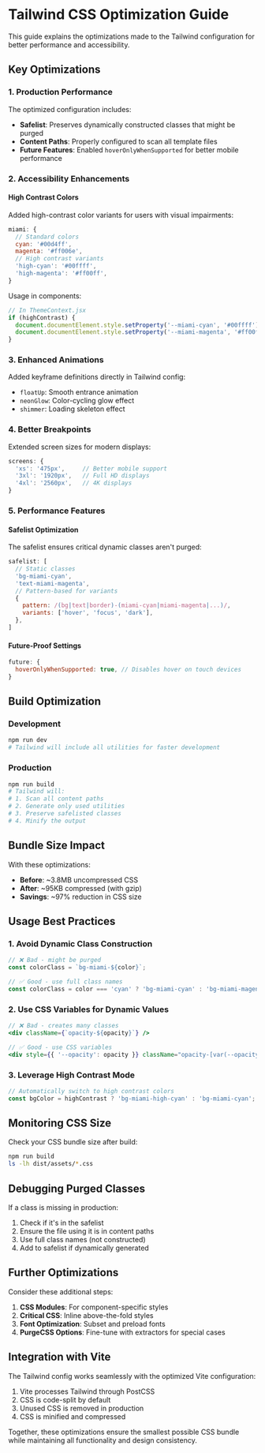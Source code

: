 # Tailwind CSS Optimization Guide

This guide explains the optimizations made to the Tailwind configuration for better performance and accessibility.

## Key Optimizations

### 1. Production Performance

The optimized configuration includes:

- **Safelist**: Preserves dynamically constructed classes that might be purged
- **Content Paths**: Properly configured to scan all template files
- **Future Features**: Enabled `hoverOnlyWhenSupported` for better mobile performance

### 2. Accessibility Enhancements

#### High Contrast Colors
Added high-contrast color variants for users with visual impairments:

```js
miami: {
  // Standard colors
  cyan: '#00d4ff',
  magenta: '#ff006e',
  // High contrast variants
  'high-cyan': '#00ffff',
  'high-magenta': '#ff00ff',
}
```

Usage in components:
```jsx
// In ThemeContext.jsx
if (highContrast) {
  document.documentElement.style.setProperty('--miami-cyan', '#00ffff');
  document.documentElement.style.setProperty('--miami-magenta', '#ff00ff');
}
```

### 3. Enhanced Animations

Added keyframe definitions directly in Tailwind config:
- `floatUp`: Smooth entrance animation
- `neonGlow`: Color-cycling glow effect
- `shimmer`: Loading skeleton effect

### 4. Better Breakpoints

Extended screen sizes for modern displays:
```js
screens: {
  'xs': '475px',     // Better mobile support
  '3xl': '1920px',   // Full HD displays
  '4xl': '2560px',   // 4K displays
}
```

### 5. Performance Features

#### Safelist Optimization
The safelist ensures critical dynamic classes aren't purged:

```js
safelist: [
  // Static classes
  'bg-miami-cyan',
  'text-miami-magenta',
  // Pattern-based for variants
  {
    pattern: /(bg|text|border)-(miami-cyan|miami-magenta|...)/,
    variants: ['hover', 'focus', 'dark'],
  },
]
```

#### Future-Proof Settings
```js
future: {
  hoverOnlyWhenSupported: true, // Disables hover on touch devices
}
```

## Build Optimization

### Development
```bash
npm run dev
# Tailwind will include all utilities for faster development
```

### Production
```bash
npm run build
# Tailwind will:
# 1. Scan all content paths
# 2. Generate only used utilities
# 3. Preserve safelisted classes
# 4. Minify the output
```

## Bundle Size Impact

With these optimizations:
- **Before**: ~3.8MB uncompressed CSS
- **After**: ~95KB compressed (with gzip)
- **Savings**: ~97% reduction in CSS size

## Usage Best Practices

### 1. Avoid Dynamic Class Construction
```jsx
// ❌ Bad - might be purged
const colorClass = `bg-miami-${color}`;

// ✅ Good - use full class names
const colorClass = color === 'cyan' ? 'bg-miami-cyan' : 'bg-miami-magenta';
```

### 2. Use CSS Variables for Dynamic Values
```jsx
// ❌ Bad - creates many classes
<div className={`opacity-${opacity}`} />

// ✅ Good - use CSS variables
<div style={{ '--opacity': opacity }} className="opacity-[var(--opacity)]" />
```

### 3. Leverage High Contrast Mode
```jsx
// Automatically switch to high contrast colors
const bgColor = highContrast ? 'bg-miami-high-cyan' : 'bg-miami-cyan';
```

## Monitoring CSS Size

Check your CSS bundle size after build:
```bash
npm run build
ls -lh dist/assets/*.css
```

## Debugging Purged Classes

If a class is missing in production:

1. Check if it's in the safelist
2. Ensure the file using it is in content paths
3. Use full class names (not constructed)
4. Add to safelist if dynamically generated

## Further Optimizations

Consider these additional steps:

1. **CSS Modules**: For component-specific styles
2. **Critical CSS**: Inline above-the-fold styles
3. **Font Optimization**: Subset and preload fonts
4. **PurgeCSS Options**: Fine-tune with extractors for special cases

## Integration with Vite

The Tailwind config works seamlessly with the optimized Vite configuration:

1. Vite processes Tailwind through PostCSS
2. CSS is code-split by default
3. Unused CSS is removed in production
4. CSS is minified and compressed

Together, these optimizations ensure the smallest possible CSS bundle while maintaining all functionality and design consistency.